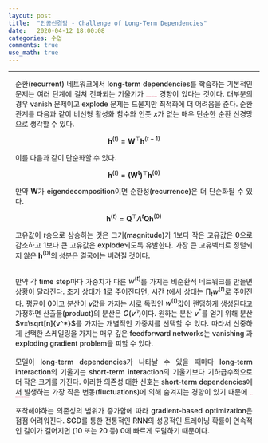 ```yaml
---
layout: post
title:  "인공신경망 - Challenge of Long-Term Dependencies"
date:   2020-04-12 18:00:08
categories: 수업
comments: true 
use_math: true
---
```

-----
<div style = "font-weight:500; font-size:1.0em; margin-left: 1em; margin-right: 1em;text-align:justify; ">

순환(recurrent) 네트워크에서 long-term dependencies를 학습하는 기본적인 문제는 여러 단계에 걸쳐 전파되는 기울기가 <b style = "color:#d7385e;font-size:1.2">사라지거나(vanish)) 폭발하는(explode)</b> 경향이 있다는 것이다. 대부분의 경우 vanish 문제이고 explode 문제는 드물지만 최적화에 더 어려움을 준다. 순환 관계를 다음과 같이 비선형 활성화 함수와 인풋 $x$가 없는 매우 단순한 순환 신경망으로 생각할 수 있다. 

$$
\boldsymbol{h}^{(t)}=\boldsymbol{W}^{\top} \boldsymbol{h}^{(t-1)}
$$

이를 다음과 같이 단순화할 수 있다. 

$$
\boldsymbol{h}^{(t)}=\boldsymbol{(W^t)}^{\top} \boldsymbol{h}^{(0)}
$$

만약 $\boldsymbol{W}$가 eigendecomposition이면 순환성(recurrence)은 더 단순화될 수 있다.

$$
\boldsymbol{h}^{(t)}=\boldsymbol{Q}^{\top} \Lambda^t \boldsymbol{Q} \boldsymbol{h}^{(0)}
$$

고유값이 $t$승으로 상승하는 것은 크기(magnitude)가 1보다 작은 고유값은 0으로 감소하고 1보다 큰 고유값은 explode되도록 유발한다. 가장 큰 고유벡터로 정렬되지 않은 $\boldsymbol{h}^{(0)}$의 성분은 결국에는 버려질 것이다. 
<br><br>

만약 각 time step마다 가중치가 다른 $w^{(t)}$를 가지는 비순환적 네트워크를 만들면 상황이 달라진다. 초기 상태가 1로 주어진다면, 시간 $t$에서 상태는 $\prod_{t}w^{(t)}$로 주어진다. 평균이 0이고 분산이 $v$값을 가지는 서로 독립인 $w^{(t)}$값이 랜덤하게 생성된다고 가정하면 산출물(product)의 분산은 $O(v^n)$이다. 원하는 분산 $v^*$를 얻기 위해 분산 $v=\sqrt[n]{v^*}$를 가지는 개별적인 가중치를 선택할 수 있다. 따라서 신중하게 선택한 스케일링을 가지는 매우 깊은 feedforward networks는 vanishing 과 exploding gradient problem을 피할 수 있다. 
<br><br>
모델이 long-term dependencies가 나타날 수 있을 때마다 long-term interaction의 기울기는 short-term interaction의 기울기보다 기하급수적으로 더 작은 크기를 가진다. 이러한 의존성 대한 신호는 short-term dependencies에서 발생하는 가장 작은 변동(fluctuations)에 의해 숨겨지는 경향이 있기 때문에 <b style = "color:#d7385e;font-size:1.2">long-term dependencies를 학습하는데 오랜 시간이 걸릴 수 있다.</b> 
<br><br>
포착해야하는 의존성의 범위가 증가함에 따라 gradient-based optimization은 점점 어려워진다. SGD를 통한 전통적인 RNN의 성공적인 트레이닝 확률이 연속적인 길이가 길어지면 (10 또는 20 등) 0에 빠르게 도달하기 때문이다. 